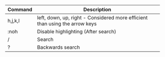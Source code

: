Command | Description
------- | ----------
h,j,k,l | left, down, up, right - Considered more efficient than using the arrow keys
:noh | Disable highlighting (After search)
/ | Search
? | Backwards search
